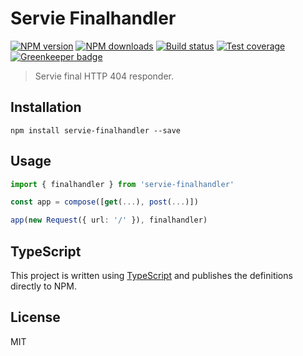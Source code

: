 # Servie Finalhandler

[![NPM version][npm-image]][npm-url]
[![NPM downloads][downloads-image]][downloads-url]
[![Build status][travis-image]][travis-url]
[![Test coverage][coveralls-image]][coveralls-url]
[![Greenkeeper badge](https://badges.greenkeeper.io/blakeembrey/node-servie-finalhandler.svg)](https://greenkeeper.io/)

> Servie final HTTP 404 responder.

## Installation

```
npm install servie-finalhandler --save
```

## Usage

```ts
import { finalhandler } from 'servie-finalhandler'

const app = compose([get(...), post(...)])

app(new Request({ url: '/' }), finalhandler)
```

## TypeScript

This project is written using [TypeScript](https://github.com/Microsoft/TypeScript) and publishes the definitions directly to NPM.

## License

MIT

[npm-image]: https://img.shields.io/npm/v/servie-finalhandler.svg?style=flat
[npm-url]: https://npmjs.org/package/servie-finalhandler
[downloads-image]: https://img.shields.io/npm/dm/servie-finalhandler.svg?style=flat
[downloads-url]: https://npmjs.org/package/servie-finalhandler
[travis-image]: https://img.shields.io/travis/blakeembrey/node-servie-finalhandler.svg?style=flat
[travis-url]: https://travis-ci.org/blakeembrey/node-servie-finalhandler
[coveralls-image]: https://img.shields.io/coveralls/blakeembrey/node-servie-finalhandler.svg?style=flat
[coveralls-url]: https://coveralls.io/r/blakeembrey/node-servie-finalhandler?branch=master

